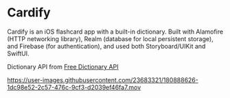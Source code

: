 # Cardify

Cardify is an iOS flashcard app with a built-in dictionary. Built with Alamofire (HTTP networking library), Realm (database for local persistent storage), and Firebase (for authentication), and used both Storyboard/UIKit and SwiftUI.


Dictionary API from [Free Dictionary API](https://dictionaryapi.dev/)


https://user-images.githubusercontent.com/23683321/180888626-1dc98e52-2c57-476c-9cf3-d2039ef46fa7.mov

